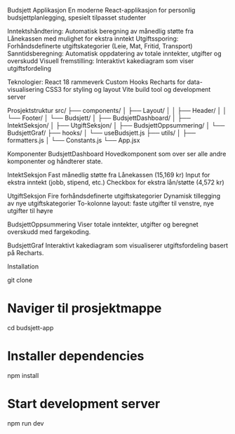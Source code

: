 Budsjett Applikasjon
En moderne React-applikasjon for personlig budsjettplanlegging, spesielt tilpasset studenter

Inntektshåndtering: 
Automatisk beregning av månedlig støtte fra Lånekassen med mulighet for ekstra inntekt
Utgiftssporing: Forhåndsdefinerte utgiftskategorier (Leie, Mat, Fritid, Transport)
Sanntidsberegning: Automatisk oppdatering av totale inntekter, utgifter og overskudd
Visuell fremstilling: Interaktivt kakediagram som viser utgiftsfordeling

Teknologier:
React 18 rammeverk
Custom Hooks
Recharts for data-visualisering
CSS3 for styling og layout
Vite build tool og development server

Prosjektstruktur
src/
├── components/
│   ├── Layout/
│   │   ├── Header/
│   │   └── Footer/
│   └── Budsjett/
│       ├── BudsjettDashboard/
│       ├── IntektSeksjon/
│       ├── UtgiftSeksjon/
│       ├── BudsjettOppsummering/
│       └── BudsjettGraf/
├── hooks/
│   └── useBudsjett.js
├── utils/
│   ├── formatters.js
│   └── Constants.js
└── App.jsx

Komponenter
BudsjettDashboard
Hovedkomponent som over ser alle andre komponenter og håndterer state.

IntektSeksjon
Fast månedlig støtte fra Lånekassen (15,169 kr)
Input for ekstra inntekt (jobb, stipend, etc.)
Checkbox for ekstra lån/støtte (4,572 kr)

UtgiftSeksjon
Fire forhåndsdefinerte utgiftskategorier
Dynamisk tillegging av nye utgiftskategorier
To-kolonne layout: faste utgifter til venstre, nye utgifter til høyre

BudsjettOppsummering
Viser totale inntekter, utgifter og beregnet overskudd med fargekoding.

BudsjettGraf
Interaktivt kakediagram som visualiserer utgiftsfordeling basert på Recharts.

Installation

git clone 

# Naviger til prosjektmappe
cd budsjett-app

# Installer dependencies
npm install

# Start development server
npm run dev




